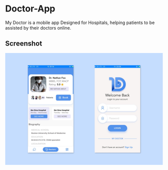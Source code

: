 # Doctor-App

My Doctor is a mobile app Designed for Hospitals, helping patients to be assisted by their doctors online.

## Screenshot

![](./screenshot.png)
